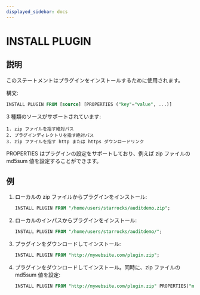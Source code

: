 ```yaml
---
displayed_sidebar: docs
---
```


# INSTALL PLUGIN

## 説明

このステートメントはプラグインをインストールするために使用されます。

構文:

```sql
INSTALL PLUGIN FROM [source] [PROPERTIES ("key"="value", ...)]
```

3 種類のソースがサポートされています:

```plain text
1. zip ファイルを指す絶対パス
2. プラグインディレクトリを指す絶対パス
3. zip ファイルを指す http または https ダウンロードリンク
```

PROPERTIES はプラグインの設定をサポートしており、例えば zip ファイルの md5sum 値を設定することができます。

## 例

1. ローカルの zip ファイルからプラグインをインストール:

    ```sql
    INSTALL PLUGIN FROM "/home/users/starrocks/auditdemo.zip";
    ```

2. ローカルのインパスからプラグインをインストール:

    ```sql
    INSTALL PLUGIN FROM "/home/users/starrocks/auditdemo/";
    ```

3. プラグインをダウンロードしてインストール:

    ```sql
    INSTALL PLUGIN FROM "http://mywebsite.com/plugin.zip";
    ```

4. プラグインをダウンロードしてインストール。同時に、zip ファイルの md5sum 値を設定:

    ```sql
    INSTALL PLUGIN FROM "http://mywebsite.com/plugin.zip" PROPERTIES("md5sum" = "73877f6029216f4314d712086a146570");
    ```